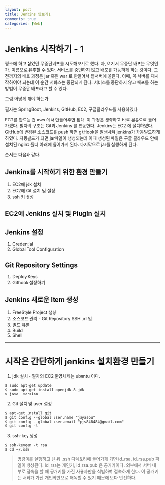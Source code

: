 ```yaml
---
layout: post
title: Jenkins 맛보기1
comments: true
categories: [Web]
---
```


# Jenkins 시작하기 - 1

평소에 하고 싶었던 무중단배포를 시도해보기로 했다. 
자, 여기서 무중단 배포는 무엇인가. 이름으로 유추할 수 있다. 서비스를 중단하지 않고 배포를 가능하게 하는 것이다. 
그 전까지의 배포 과정은 jar 혹은 war 로 만들어서 웹서버에 올린다. 이때, 꼭 서버를 재시작하여야 되는데 이 순간 서비스는 중단되게 된다.
서비스를 중단하지 않고 배포를 하는 방법이 무중단 배포라고 할 수 있다.

그럼 어떻게 해야 하는가

필자는 SpringBoot, Jenkins, GitHub, EC2, 구글클라우드를 사용하였다.

EC2를 만드는 건 aws 에서 만들어주면 된다. 이 과정은 생략하고 바로 본론으로 들어가겠다.
필자의 구조는 Git과 Jenkins 를 연동한다. Jenkins는 EC2 에 설치하였다. 
GitHub에 변경된 소스코드를 push 하면 gitHook을 발생시켜 jenkins가 자동빌드하게 하였다.
자동빌드가 되면 jar파일이 생성되는데 이때 생성된 파일은 구글 클라우드 안에 설치된 nginx 폴더 아래에 들어가게 된다.
마지막으로 jar를 실행하게 된다. 

순서는 다음과 같다.

## Jenkins를 시작하기 위한 환경 만들기
1. EC2에 jdk 설치
2. EC2에 Git 설치 및 설정
3. ssh 키 생성
## EC2에 Jenkins 설치 및 Plugin 설치
## Jenkins 설정
1. Credential
2. Global Tool Configuration
## Git Repository Settings
1. Deploy Keys
2. Githook 설정하기
## Jenkins 새로운 Item 생성
1. FreeStyle Project 생성
2. 소스코드 관리 - Git Repository SSH url 입
3. 빌드 유발
4. Build
5. Shell

<hr>

# 시작은 간단하게 jenkins 설치환경 만들기
1. jdk 설치 - 필자의 EC2 운영체제는 ubuntu 이다.
~~~
$ sudo apt-get update
$ sudo apt-get install openjdk-8-jdk
$ java -version
~~~
2. Git 설치 및 user 설정
~~~
$ apt-get install git
$ git config --global user.name "jayasou"
$ git config --global user.email "pjs848484@gmail.com"
$ git config -l
~~~
3. ssh-key 생성
~~~
$ ssh-keygen -t rsa
$ cd ~/.ssh
~~~
> 명령어를 실행하고 난 뒤 .ssh 디렉토리에 들어가게 되면 id_rsa, id_rsa.pub 파일이 생성된다.
> id_rsa는 개인키, id_rsa.pub 은 공개키이다.
> 외부에서 서버 내부로 접속을 할 때 공개키를 가진 사용자만을 식별하여 접속하게 한다.
> 이 공개키는 서버가 가진 개인키만으로 해독할 수 있기 때문에 보다 안전하다. 
